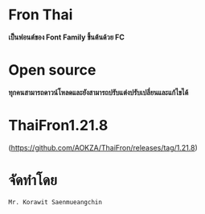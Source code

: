 # Fron Thai 
**เป็นฟอนต์ของ Font Family ขึ้นต้นด้วย FC**
# Open source
**ทุกคนสามารถดาวน์โหลดและยังสามารถปรับแต่งปรับเปลี่ยนและแก้ไขได้**
# ThaiFron1.21.8
(<https://github.com/AOKZA/ThaiFron/releases/tag/1.21.8>)
# จัดทำโดย
`Mr. Korawit Saenmueangchin`
